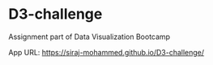 # D3-challenge
Assignment part of Data Visualization Bootcamp


App URL: https://siraj-mohammed.github.io/D3-challenge/
